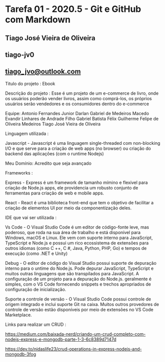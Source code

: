 # Tarefa 01 - 2020.5 - Git e GitHub com Markdown

##  Tiago José Vieira de Oliveira
##  tiago-jv0
##  tiago_jvo@outlook.com

Titulo do projeto : Ebook

Descrição do projeto : Esse é um projeto de um e-commerce de livro, onde os usuários poderão vender livros, assim como comprá-los, os próprios usuários serão vendedores e os consumidores dentro do e-commerce

Equipe: 
Antonio Fernandes Junior
Darlan Gabriel de Medeiros Macedo
Evandir Linhares de Andrade Filho
Gabriel Batista Félix
Guilherme Felipe de Oliveira Medeiros
Tiago José Vieira de Oliveira

Linguagem utilizada : 

Javascript - Javascript é uma linguagem single-threaded com non-blocking I/O e que serve para a criação de web apps (no browser) ou criação do backend das aplicações (com o runtime Nodejs) 

Meu Domínio: Acredito que seja avançado

Frameworks :

Express - Express é um framework de tamanho mímino e flexivel para criação de Node.js apps, ele providencia um robusto conjunto de ferramentas para criação  de web e mobile apps.

React - React é uma biblioteca front-end que tem o objetivo de facilitar a criação de elementos UI por meio da componentização deles.

IDE que vai ser utilizada :

Vs Code - O Visual Studio Code é um editor de código-fonte leve, mas poderoso, que roda na sua área de trabalho e está disponível para Windows, macOS e Linux. Ele vem com suporte interno para JavaScript, TypeScript e Node.js e possui um rico ecossistema de extensões para outros idiomas (como C ++, C #, Java, Python, PHP, Go) e tempos de execução (como .NET e Unity)

Debug - O editor de código do Visual Studio possui suporte de depuração interno para o untime do Node.js. Pode depurar JavaScript, TypeScript e muitos outras linguagens que são transpilados para JavaScript. A configuração de um projeto para a depuração do Node.js. geralmente é simples, com o VS Code fornecendo snippets e trechos apropriados de configuração de inicialização.

Suporte a controle de versão - O Visual Studio Code possui controle de origem integrado e inclui suporte Git na caixa. Muitos outros provedores de controle de versão estão disponíveis por meio de extensões no VS Code Marketplace.

Links para realizar um CRUD :

https://medium.com/baixada-nerd/criando-um-crud-completo-com-nodejs-express-e-mongodb-parte-1-3-6c8389d7147d

https://dev.to/nidaslife23/crud-operations-in-express-nodejs-and-mongodb-3fog